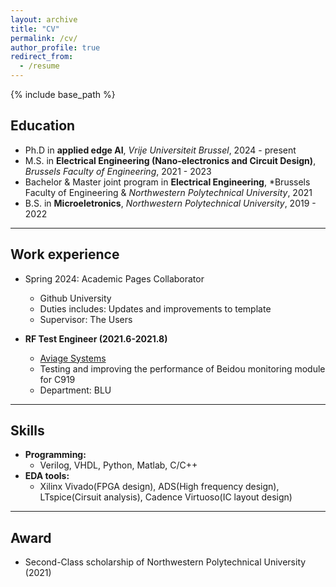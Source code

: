 ```yaml
---
layout: archive
title: "CV"
permalink: /cv/
author_profile: true
redirect_from:
  - /resume
---
```


{% include base_path %}

## Education

* Ph.D in **applied edge AI**, *Vrije Universiteit Brussel*, 2024 - present
* M.S. in **Electrical Engineering (Nano-electronics and Circuit Design)**, *Brussels Faculty of Engineering*, 2021 - 2023
* Bachelor & Master joint program in **Electrical Engineering**, *Brussels Faculty of Engineering & *Northwestern Polytechnical University*, 2021
* B.S. in **Microeletronics**, *Northwestern Polytechnical University*, 2019 - 2022
----------------------------
## Work experience

* Spring 2024: Academic Pages Collaborator
  * Github University
  * Duties includes: Updates and improvements to template
  * Supervisor: The Users

* **RF Test Engineer (2021.6-2021.8)**
  * [Aviage Systems](https://www.aviagesystems.com)
  * Testing and improving the performance of Beidou monitoring module for C919
  * Department: BLU
----------------------------
## Skills

* **Programming:**
  * Verilog, VHDL, Python, Matlab, C/C++
* **EDA tools:**
  * Xilinx Vivado(FPGA design), ADS(High frequency design), LTspice(Cirsuit analysis), Cadence Virtuoso(IC layout design)

----------------------------
  
## Award

* Second-Class scholarship of Northwestern Polytechnical University (2021)
